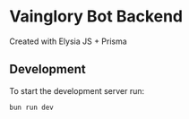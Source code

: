# Vainglory Bot Backend
Created with Elysia JS + Prisma

## Development
To start the development server run:
```bash
bun run dev
```

